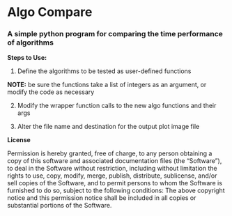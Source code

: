 # Algo Compare

### A simple python program for comparing the time performance of algorithms



__Steps to Use:__

1. Define the algorithms to be tested as user-defined functions

 __NOTE:__ be sure the functions take a list of integers as an argument,
or modify the code as necessary

2. Modify the wrapper function calls to the new algo functions and their args

3. Alter the file name and destination for the output plot image file


__License__

Permission is hereby granted, free of charge, to any person obtaining a copy of this software and associated documentation files (the “Software”), to deal in the Software without restriction, including without limitation the rights to use, copy, modify, merge, publish, distribute, sublicense, and/or sell copies of the Software, and to permit persons to whom the Software is furnished to do so, subject to the following conditions:
The above copyright notice and this permission notice shall be included in all copies or substantial portions of the Software.
